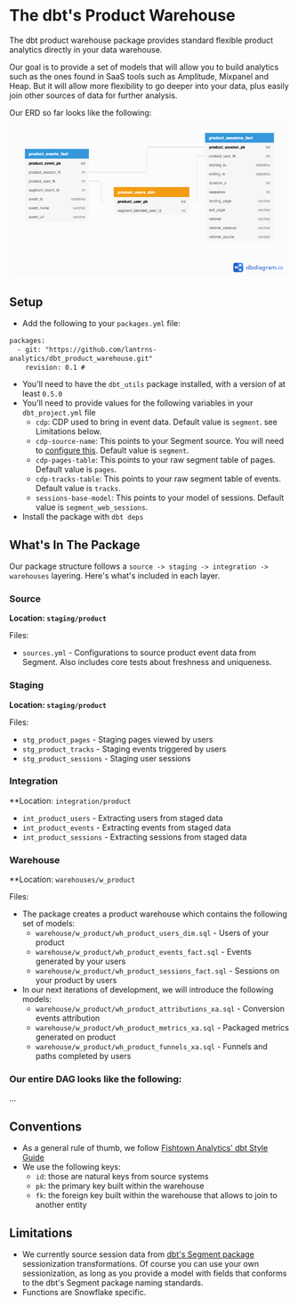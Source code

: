 # The dbt's Product Warehouse
The dbt product warehouse package provides standard flexible product analytics directly in your data warehouse.

Our goal is to provide a set of models that will allow you to build analytics such as the ones found in SaaS tools such as Amplitude, Mixpanel and Heap. But it will allow more flexibility to go deeper into your data, plus easily join other sources of data for further analysis.

Our ERD so far looks like the following:
![dbt Product Warehouse ERD](dbt_product_warehouse.png)


## Setup
- Add the following to your `packages.yml` file:
```
packages:
  - git: "https://github.com/lantrns-analytics/dbt_product_warehouse.git"
    revision: 0.1 #
```
- You'll need to have the `dbt_utils` package installed, with a version of at least `0.5.0`
- You'll need to provide values for the following variables in your `dbt_project.yml` file
  - `cdp`: CDP used to bring in event data. Default value is `segment`. see Limitations below.
  - `cdp-source-name`: This points to your Segment source. You will need to [configure this](https://docs.getdbt.com/docs/building-a-dbt-project/using-sources/). Default value is `segment`.
  - `cdp-pages-table`: This points to your raw segment table of pages. Default value is `pages`.
  - `cdp-tracks-table`: This points to your raw segment table of events. Default value is `tracks`.
  - `sessions-base-model`: This points to your model of sessions. Default value is `segment_web_sessions`.
- Install the package with `dbt deps`


## What's In The Package
Our package structure follows a `source -> staging -> integration -> warehouses` layering.
Here's what's included in each layer.

### Source
**Location: `staging/product`**

Files:
- `sources.yml` - Configurations to source product event data from Segment.
Also includes core tests about freshness and uniqueness.

### Staging
**Location: `staging/product`**

Files:
- `stg_product_pages` - Staging pages viewed by users
- `stg_product_tracks` - Staging events triggered by users
- `stg_product_sessions` - Staging user sessions

### Integration
**Location: `integration/product`
- `int_product_users` - Extracting users from staged data
- `int_product_events` - Extracting events from staged data
- `int_product_sessions` - Extracting sessions from staged data


### Warehouse
**Location: `warehouses/w_product`

Files:
- The package creates a product warehouse which contains the following set of models:
  - `warehouse/w_product/wh_product_users_dim.sql` - Users of your product
  - `warehouse/w_product/wh_product_events_fact.sql` - Events generated by your users
  - `warehouse/w_product/wh_product_sessions_fact.sql` - Sessions on your product by users
- In our next iterations of development, we will introduce the following models:
  - `warehouse/w_product/wh_product_attributions_xa.sql` - Conversion events attribution
  - `warehouse/w_product/wh_product_metrics_xa.sql` - Packaged metrics generated on product
  - `warehouse/w_product/wh_product_funnels_xa.sql` - Funnels and paths completed by users

### Our entire DAG looks like the following:
...


## Conventions
- As a general rule of thumb, we follow [Fishtown Analytics' dbt Style Guide](https://github.com/fishtown-analytics/corp/blob/master/dbt_coding_conventions.md)
- We use the following keys:
  - `id`: those are natural keys from source systems
  - `pk`: the primary key built within the warehouse
  - `fk`: the foreign key built within the warehouse that allows to join to another entity



## Limitations
- We currently source session data from [dbt's Segment package](https://github.com/fishtown-analytics/segment)
sessionization transformations. Of course you can use your own sessionization, as long as you provide a model with fields
that conforms to the dbt's Segment package naming standards.
- Functions are Snowflake specific.
